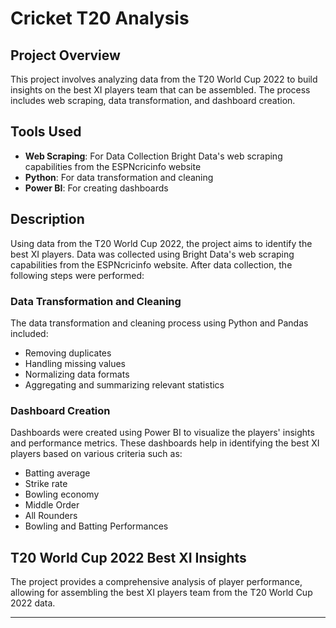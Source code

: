 # Cricket T20 Analysis

## Project Overview
This project involves analyzing data from the T20 World Cup 2022 to build insights on the best XI players team that can be assembled. The process includes web scraping, data transformation, and dashboard creation.

## Tools Used
- **Web Scraping**: For Data Collection Bright Data's web scraping capabilities from the ESPNcricinfo website 
- **Python**: For data transformation and cleaning
- **Power BI**: For creating dashboards

## Description
Using data from the T20 World Cup 2022, the project aims to identify the best XI players. Data was collected using Bright Data's web scraping capabilities from the ESPNcricinfo website. After data collection, the following steps were performed:

### Data Transformation and Cleaning
The data transformation and cleaning process using Python and Pandas included:
- Removing duplicates
- Handling missing values
- Normalizing data formats
- Aggregating and summarizing relevant statistics

### Dashboard Creation
Dashboards were created using Power BI to visualize the players' insights and performance metrics. These dashboards help in identifying the best XI players based on various criteria such as:
- Batting average
- Strike rate
- Bowling economy
- Middle Order
- All Rounders
- Bowling and Batting Performances

## T20 World Cup 2022 Best XI Insights
The project provides a comprehensive analysis of player performance, allowing for assembling the best XI players team from the T20 World Cup 2022 data.

---
